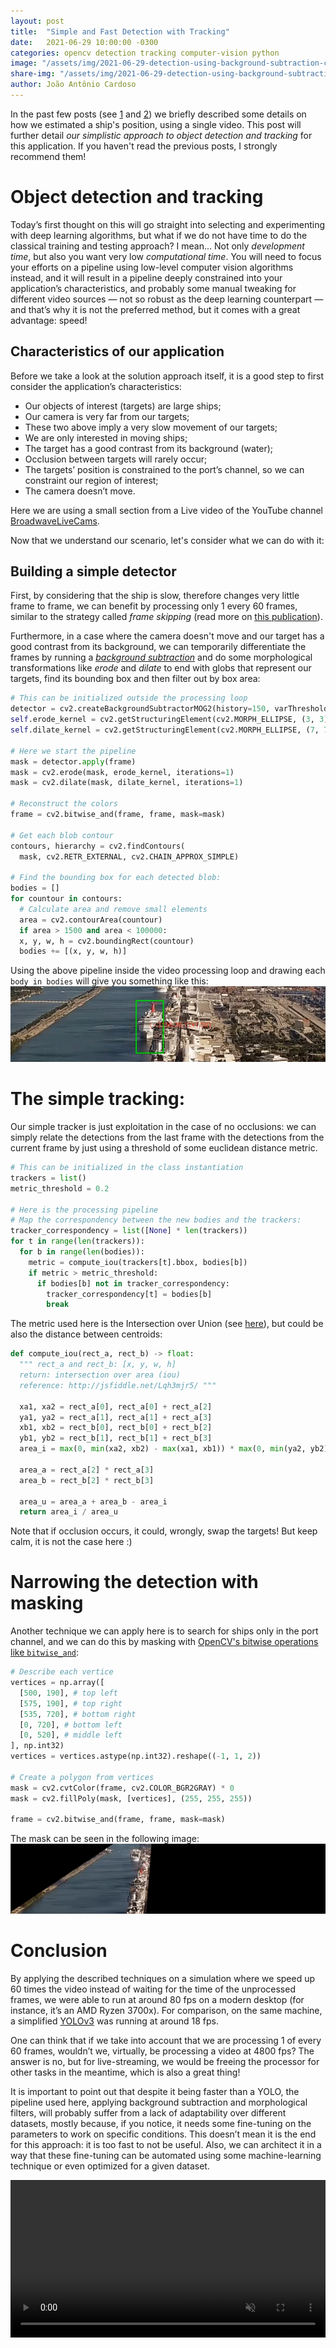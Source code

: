 ```yaml
---
layout: post
title:  "Simple and Fast Detection with Tracking"
date:   2021-06-29 10:00:00 -0300
categories: opencv detection tracking computer-vision python
image: "/assets/img/2021-06-29-detection-using-background-subtraction-cover.png"
share-img: "/assets/img/2021-06-29-detection-using-background-subtraction-cover.png"
author: João Antônio Cardoso
---
```


In the past few posts (see
[1](/2021-06-15-Ship-Position-Estimation-from-Video-Using-OpenCV) and
[2](/2021-06-22-From-Blender-To-OpenCV.markdown)) we briefly described some
details on how we estimated a ship's position, using a single video. This post
will further detail *our simplistic approach to object detection and tracking*
for this application. If you haven't read the previous posts, I strongly
recommend them!

# Object detection and tracking

Today’s first thought on this will go straight into selecting and experimenting
with deep learning algorithms, but what if we do not have time to do the
classical training and testing approach? I mean... Not only *development time*,
but also you want very low *computational time*. You will need to focus your
efforts on a pipeline using low-level computer vision algorithms instead, and it
will result in a pipeline deeply constrained into your application’s
characteristics, and probably some manual tweaking for different video sources —
not so robust as the deep learning counterpart — and that’s why it is not the
preferred method, but it comes with a great advantage: speed!

## Characteristics of our application 

Before we take a look at the solution approach itself, it is a good step to
first consider the application’s characteristics: 
  - Our objects of interest (targets) are large ships;
  - Our camera is very far from our targets;
  - These two above imply a very slow movement of our targets;
  - We are only interested in moving ships;
  - The target has a good contrast from its background (water);
  - Occlusion between targets will rarely occur;
  - The targets’ position is constrained to the port’s channel, so we can
    constraint our region of interest;
  - The camera doesn’t move.

Here we are using a small section from a Live video of the YouTube channel
[BroadwaveLiveCams](https://www.youtube.com/channel/UC6RbL0ZAyA_rc__Acbqh2mw).

Now that we understand our scenario, let's consider what we can do with it:

## Building a simple detector

First, by considering that the ship is slow, therefore changes very little frame
to frame, we can benefit by processing only 1 every 60 frames, similar to the
strategy called _frame skipping_ (read more on [this
publication](https://www.researchgate.net/publication/326177540_Speeding-up_Multiple_Object_Tracking_by_Frame_Skipping)).

Furthermore, in a case where the camera doesn't move and our target has a good
contrast from its background, we can temporarily differentiate the frames by
running a [_background
subtraction_](https://docs.opencv.org/master/de/df4/tutorial_js_bg_subtraction.html)
and do some morphological transformations like _erode_ and _dilate_ to end with
globs that represent our targets, find its bounding box and then filter out by
box area:

```python
# This can be initialized outside the processing loop
detector = cv2.createBackgroundSubtractorMOG2(history=150, varThreshold=50)
self.erode_kernel = cv2.getStructuringElement(cv2.MORPH_ELLIPSE, (3, 3))
self.dilate_kernel = cv2.getStructuringElement(cv2.MORPH_ELLIPSE, (7, 7))

# Here we start the pipeline
mask = detector.apply(frame)
mask = cv2.erode(mask, erode_kernel, iterations=1)
mask = cv2.dilate(mask, dilate_kernel, iterations=1)

# Reconstruct the colors
frame = cv2.bitwise_and(frame, frame, mask=mask)

# Get each blob contour
contours, hierarchy = cv2.findContours(
  mask, cv2.RETR_EXTERNAL, cv2.CHAIN_APPROX_SIMPLE)

# Find the bounding box for each detected blob:
bodies = []
for countour in contours:
  # Calculate area and remove small elements
  area = cv2.contourArea(countour)
  if area > 1500 and area < 100000:
  x, y, w, h = cv2.boundingRect(countour)
  bodies += [(x, y, w, h)]
```

Using the above pipeline inside the video processing loop and drawing each `body
in bodies` will give you something like this:
![](/assets/img/2021-06-29-detection-using-background-subtraction.png)

# The simple tracking:

Our simple tracker is just exploitation in the case of no occlusions: we can
simply relate the detections from the last frame with the detections from the
current frame by just using a threshold of some euclidean distance metric.

```python
# This can be initialized in the class instantiation
trackers = list()
metric_threshold = 0.2

# Here is the processing pipeline
# Map the correspondency between the new bodies and the trackers:
tracker_correspondency = list([None] * len(trackers))
for t in range(len(trackers)):
  for b in range(len(bodies)):
    metric = compute_iou(trackers[t].bbox, bodies[b])
    if metric > metric_threshold:
      if bodies[b] not in tracker_correspondency:
        tracker_correspondency[t] = bodies[b]
        break
```

The metric used here is the Intersection over Union (see
[here](https://en.wikipedia.org/wiki/Jaccard_index)), but could be also the
distance between centroids: 

```python
def compute_iou(rect_a, rect_b) -> float:
  """ rect_a and rect_b: [x, y, w, h]
  return: intersection over area (iou)
  reference: http://jsfiddle.net/Lqh3mjr5/ """
  
  xa1, xa2 = rect_a[0], rect_a[0] + rect_a[2]
  ya1, ya2 = rect_a[1], rect_a[1] + rect_a[3]
  xb1, xb2 = rect_b[0], rect_b[0] + rect_b[2]
  yb1, yb2 = rect_b[1], rect_b[1] + rect_b[3]
  area_i = max(0, min(xa2, xb2) - max(xa1, xb1)) * max(0, min(ya2, yb2) - max(ya1, yb1))
  
  area_a = rect_a[2] * rect_a[3]
  area_b = rect_b[2] * rect_b[3]
  
  area_u = area_a + area_b - area_i
  return area_i / area_u
```

Note that if occlusion occurs, it could, wrongly, swap the targets! But keep
calm, it is not the case here :)

# Narrowing the detection with masking

Another technique we can apply here is to search for ships only in the port
channel, and we can do this by masking with [OpenCV's bitwise operations like
`bitwise_and`](https://docs.opencv.org/master/d2/de8/group__core__array.html#ga60b4d04b251ba5eb1392c34425497e14):

```python
# Describe each vertice
vertices = np.array([
  [500, 190], # top left
  [575, 190], # top right
  [535, 720], # bottom right
  [0, 720], # bottom left
  [0, 520], # middle left
], np.int32)
vertices = vertices.astype(np.int32).reshape((-1, 1, 2))

# Create a polygon from vertices	 
mask = cv2.cvtColor(frame, cv2.COLOR_BGR2GRAY) * 0
mask = cv2.fillPoly(mask, [vertices], (255, 255, 255))

frame = cv2.bitwise_and(frame, frame, mask=mask)
```

The mask can be seen in the following image:
![](/assets/img/2021-06-29-masking.png)

# Conclusion

By applying the described techniques on a simulation where we speed up 60 times
the video instead of waiting for the time of the unprocessed frames, we were
able to run at around 80 fps on a modern desktop (for instance, it’s an AMD
Ryzen 3700x). For comparison, on the same machine, a simplified
[YOLOv3](https://pjreddie.com/darknet/yolo/) was running at around 18 fps.

One can think that if we take into account that we are processing 1 of every 60
frames, wouldn’t we, virtually, be processing a video at 4800 fps? The answer is
no, but for live-streaming, we would be freeing the processor for other tasks in
the meantime, which is also a great thing!

It is important to point out that despite it being faster than a YOLO, the
pipeline used here, applying background subtraction and morphological filters,
will probably suffer from a lack of adaptability over different datasets, mostly
because, if you notice, it needs some fine-tuning on the parameters to work on
specific conditions. This doesn’t mean it is the end for this approach: it is
too fast to not be useful. Also, we can architect it in a way that these
fine-tuning can be automated using some machine-learning technique or even
optimized for a given dataset.

<video width="100%" controls autoplay loop muted allowfullscreen preload='metadata'>
    <source src="../assets/mp4/2021-06-15-Ship-Position-Estimation-from-Video-Using-OpenCV-Snippet.mp4" type="video/mp4">
    <p>Your browser does not support the video element.</p>
</video>

